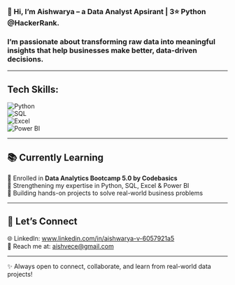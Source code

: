 





### 👋 Hi, I’m **Aishwarya** – a Data Analyst Apsirant | **3⭐ Python  @HackerRank**.  


### I’m passionate about transforming raw data into meaningful insights that help businesses make better, data-driven decisions.  

---

## Tech Skills:

![Python](https://img.shields.io/badge/Python-3776AB?style=for-the-badge&logo=python&logoColor=white)  
![SQL](https://img.shields.io/badge/SQL-336791?style=for-the-badge&logo=postgresql&logoColor=white)  
![Excel](https://img.shields.io/badge/Excel-217346?style=for-the-badge&logo=microsoft-excel&logoColor=white)  
![Power BI](https://img.shields.io/badge/Power%20BI-F2C811?style=for-the-badge&logo=powerbi&logoColor=black)  

---

## 📚 Currently Learning  

📌 Enrolled in **Data Analytics Bootcamp 5.0 by Codebasics**  
🔹 Strengthening my expertise in Python, SQL, Excel & Power BI  
🔹 Building hands-on projects to solve real-world business problems  

---

## 🤝 Let’s Connect  

🌐 LinkedIn: www.linkedin.com/in/aishwarya-v-6057921a5    
📧 Reach me at: aishvece@gmail.com  

---
✨ Always open to connect, collaborate, and learn from real-world data projects!
